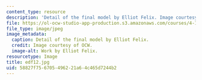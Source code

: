 ```yaml
---
content_type: resource
description: 'Detail of the final model by Elliot Felix. Image courtesy of OCW. '
file: https://ol-ocw-studio-app-production.s3.amazonaws.com/courses/4-196-architecture-design-level-ii-cuba-studio-spring-2004/58827f756705496221a64c465d7244b2_edf12.jpg
file_type: image/jpeg
image_metadata:
  caption: Detail of the final model by Elliot Felix.
  credit: Image courtesy of OCW.
  image-alt: Work by Elliot Felix.
resourcetype: Image
title: edf12.jpg
uid: 58827f75-6705-4962-21a6-4c465d7244b2
---
```


